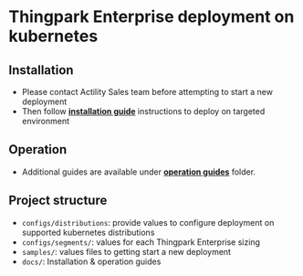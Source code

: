 # Thingpark Enterprise deployment on kubernetes

## Installation 

- Please contact Actility Sales team before attempting to start a new deployment
- Then follow [**installation guide**](docs/installation-guides/README.md) instructions to deploy on targeted environment

## Operation
- Additional guides are available under [**operation guides**](docs/operation-guides/README.md) folder.

## Project structure
- `configs/distributions`: provide values to configure deployment on supported kubernetes distributions
- `configs/segments/`: values for each Thingpark Enterprise sizing
- `samples/`: values files to getting start a new deployment
- `docs/`: Installation & operation guides